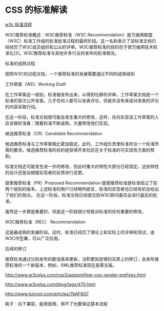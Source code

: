 # CSS 的标准解读

> 

[w3c 标准流程](http://jingyan.baidu.com/article/154b463155fab428ca8f41b9.html)

W3C推荐标准概述：W3C推荐标准（W3C Recommendation）是万维网联盟（W3C）标准工作组的标准批准过程的最终阶段。这一名称表示了该标准文档已经经历了W3C成员组织和公众的评审。W3C推荐标准的目的在于使万维网技术标准化[2]。W3C推荐标准与其他许多行业的发布的标准相当。

标准的成熟过程

按照W3C的过程文档，一个推荐标准的发展需要通过不同的成熟级别

工作草案（WD）Working Draft

在工作草案这一级别，标准被发布出来，以得到社群的评审。工作草案文档是一个标准的首次公开发表。几乎任何人都可以发表评论，但是并没有承诺对发表的评论的内容采取行动。

在这一阶段，标准文档很可能会发生重大的修改，这样，任何实现该工作草案的人应该做好准备：随着标准不断成熟，大量修改他们实现。

候选推荐标准（CR）Candidate Recommendation

候选推荐标准与工作草案相比更加稳定。此时，工作组负责使标准符合一个标准所需的要求。候选推荐标准的目的是获得开发社区在关于标准的可实现性方面的帮助。

标准文档还可能发生进一步的修改，但此时重大的特性大部分已经锁定。这些特性的设计还是会根据实现者的反馈进行变更。

提案推荐标准（PR）Proposed Recommendation
提案推荐标准是标准经过了前两个级别的版本。上述标准的用户已经畅所欲言，标准的实现者也已经有机会给出了他们的观点。 在这一阶段，标准文档已经提交到W3C顾问委员会进行最后的批准。

虽然这一步骤是重要的，但是这一阶段很少导致对标准的任何重要的修改。

W3C推荐标准（REC）	Recommendation

这是最成熟的发展阶段。这时，标准已经历了理论上和实际上的评审和测试，由W3C作签署，可以广泛应用。

后续的修订

推荐标准通过分别发布的勘误表来更新，当积累到足够的实质上的修订，会发布推荐标准的一个新版本，例如，XML推荐标准现在是第五版。


http://www.w3cplus.com/css3/autoprefixer-css-vender-prefixes.html

http://www.w3cplus.com/blog/tags/470.html

http://www.tuicool.com/articles/7bAFN37

耗子：向下兼容，能用就用，用不了也要保证基本流程